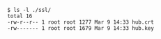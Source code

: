         $ ls -l ./ssl/
        total 16
        -rw-r--r-- 1 root root 1277 Mar 9 14:33 hub.crt
        -rw------- 1 root root 1679 Mar 9 14:33 hub.key